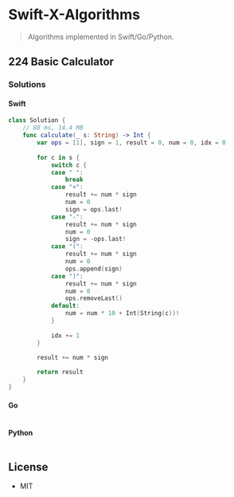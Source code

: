 # Swift-X-Algorithms

> Algorithms implemented in Swift/Go/Python.

## 224 Basic Calculator

### Solutions

#### Swift

```swift
class Solution {
    // 88 ms, 14.4 MB
    func calculate(_ s: String) -> Int {
        var ops = [1], sign = 1, result = 0, num = 0, idx = 0
        
        for c in s {
            switch c {
            case " ":
                break
            case "+":
                result += num * sign
                num = 0
                sign = ops.last!
            case "-":
                result += num * sign
                num = 0
                sign = -ops.last!
            case "(":
                result += num * sign
                num = 0
                ops.append(sign)
            case ")":
                result += num * sign
                num = 0
                ops.removeLast()
            default:
                num = num * 10 + Int(String(c))!
            }
            
            idx += 1
        }
        
        result += num * sign

        return result
    }
}
```

#### Go

```go
```

#### Python

```python
```

## License

- MIT

